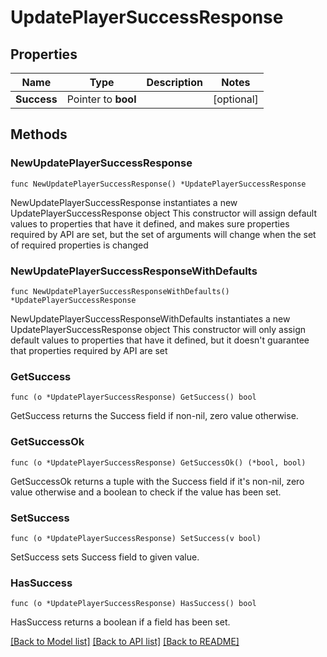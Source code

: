 # UpdatePlayerSuccessResponse

## Properties

Name | Type | Description | Notes
------------ | ------------- | ------------- | -------------
**Success** | Pointer to **bool** |  | [optional] 

## Methods

### NewUpdatePlayerSuccessResponse

`func NewUpdatePlayerSuccessResponse() *UpdatePlayerSuccessResponse`

NewUpdatePlayerSuccessResponse instantiates a new UpdatePlayerSuccessResponse object
This constructor will assign default values to properties that have it defined,
and makes sure properties required by API are set, but the set of arguments
will change when the set of required properties is changed

### NewUpdatePlayerSuccessResponseWithDefaults

`func NewUpdatePlayerSuccessResponseWithDefaults() *UpdatePlayerSuccessResponse`

NewUpdatePlayerSuccessResponseWithDefaults instantiates a new UpdatePlayerSuccessResponse object
This constructor will only assign default values to properties that have it defined,
but it doesn't guarantee that properties required by API are set

### GetSuccess

`func (o *UpdatePlayerSuccessResponse) GetSuccess() bool`

GetSuccess returns the Success field if non-nil, zero value otherwise.

### GetSuccessOk

`func (o *UpdatePlayerSuccessResponse) GetSuccessOk() (*bool, bool)`

GetSuccessOk returns a tuple with the Success field if it's non-nil, zero value otherwise
and a boolean to check if the value has been set.

### SetSuccess

`func (o *UpdatePlayerSuccessResponse) SetSuccess(v bool)`

SetSuccess sets Success field to given value.

### HasSuccess

`func (o *UpdatePlayerSuccessResponse) HasSuccess() bool`

HasSuccess returns a boolean if a field has been set.


[[Back to Model list]](../README.md#documentation-for-models) [[Back to API list]](../README.md#documentation-for-api-endpoints) [[Back to README]](../README.md)



